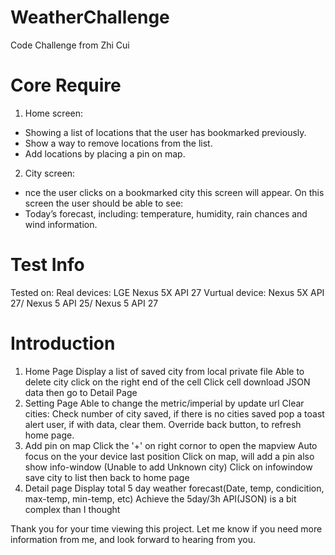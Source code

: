 # WeatherChallenge
Code Challenge from Zhi Cui

# Core Require
1. Home screen:
- Showing a list of locations that the user has bookmarked previously.
- Show a way to remove locations from the list.
- Add locations by placing a pin on map.
2. City screen: 
- nce the user clicks on a bookmarked city this screen will appear. On this
screen the user should be able to see:
- Today’s forecast, including: temperature, humidity, rain chances and wind
information.

# Test Info
Tested on:
Real devices:  LGE Nexus 5X API 27
Vurtual device:  Nexus 5X API 27/ Nexus 5 API 25/ Nexus 5 API 27

# Introduction
1. Home Page
Display a list of saved city from local private file
Able to delete city click on the right end of the cell
Click cell download JSON data then go to Detail Page
2. Setting Page
Able to change the metric/imperial by update url
Clear cities: 
Check number of city saved, if there is no cities saved pop a toast alert user, if with data, clear them.
Override back button, to refresh home page.
3. Add pin on map
Click the '+' on right cornor to open the mapview
Auto focus on the your device last position
Click on map, will add a pin also show info-window (Unable to add Unknown city)
Click on infowindow save city to list then back to home page
4. Detail page
Display total 5 day weather forecast(Date, temp, condicition, max-temp, min-temp, etc)
Achieve the  5day/3h API(JSON) is a bit complex than I thought

Thank you for your time viewing this project.
Let me know if you need more information from me, and look forward to hearing from you.



